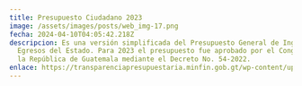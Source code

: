 ```yaml
---
title: Presupuesto Ciudadano 2023
image: /assets/images/posts/web_img-17.png
fecha: 2024-04-10T04:05:42.218Z
descripcion: Es una versión simplificada del Presupuesto General de Ingresos y
  Egresos del Estado. Para 2023 el presupuesto fue aprobado por el Congreso de
  la República de Guatemala mediante el Decreto No. 54-2022.
enlace: https://transparenciapresupuestaria.minfin.gob.gt/wp-content/uploads/2023/03/Presupuesto-Ciudadano-2023-interactivo-Final.pdf
---
```

